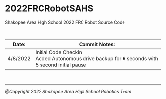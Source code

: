 # 2022FRCRobotSAHS
Shakopee Area High School 2022 FRC Robot Source Code

<br>

Date:     | Commit Notes:
--------- | -----------------------
4/8/2022  | Initial Code Checkin<br>Added Autonomous drive backup for 6 seconds with 5 second initial pause


<br>

---
*@Copyright 2022 Shakopee Area High School Robotics Team* 
